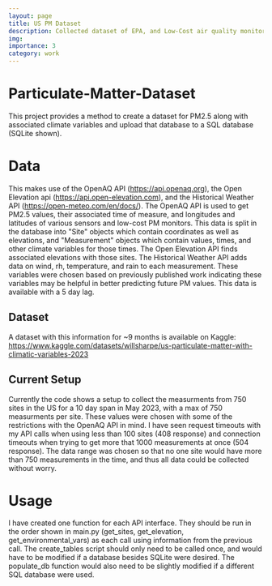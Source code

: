 ```yaml
---
layout: page
title: US PM Dataset
description: Collected dataset of EPA, and Low-Cost air quality monitors for the past year
img:
importance: 3
category: work
---
```


# Particulate-Matter-Dataset
This project provides a method to create a dataset for PM2.5 along with associated climate variables and upload that database to a SQL database (SQLite shown).

# Data
This makes use of the OpenAQ API (https://api.openaq.org), the Open Elevation api (https://api.open-elevation.com), and the Historical Weather API (https://open-meteo.com/en/docs/).
The OpenAQ API is used to get PM2.5 values, their associated time of measure, and longitudes and latitudes of various sensors and low-cost PM monitors.
This data is split in the database into "Site" objects which contain coordinates as well as elevations, and "Measurement" objects which contain values, times, and other climate variables for those times.
The Open Elevation API finds associated elevations with those sites. 
The Historical Weather API adds data on wind, rh, temperature, and rain to each measurement. These variables were chosen based on previously published work indicating these variables may be helpful in better predicting future PM values. This data is available with a 5 day lag.

## Dataset
A dataset with this information for ~9 months is available on Kaggle: https://www.kaggle.com/datasets/willsharpe/us-particulate-matter-with-climatic-variables-2023

## Current Setup
Currently the code shows a setup to collect the measurments from 750 sites in the US for a 10 day span in May 2023, with a max of 750 measurments per site. These values were chosen with some of the restrictions with the OpenAQ API in mind. I have seen request timeouts with my API calls when using less than 100 sites (408 response) and connection timeouts when trying to get more that 1000 measurements at once (504 response). The data range was chosen so that no one site would have more than 750 measurements in the time, and thus all data could be collected without worry.

# Usage
I have created one function for each API interface. They should be run in the order shown in main.py (get_sites, get_elevation, get_environmental_vars) as each call using information from the previous call. The create_tables script should only need to be called once, and would have to be modified if a database besides SQLite were desired. The populate_db function would also need to be slightly modified if a different SQL database were used. 
